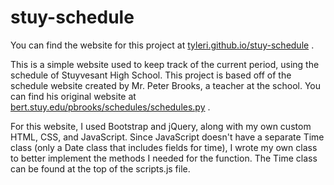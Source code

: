 stuy-schedule
=============
<p>
You can find the website for this project at
<a href='http://tyleri.github.io/stuy-schedule'>tyleri.github.io/stuy-schedule</a>
.
</p>

<p>
This is a simple website used to keep track of the current period, using the 
schedule of Stuyvesant High School. This project 
is based off of the schedule website created by Mr. Peter Brooks, a 
teacher at the school. You can find his original website at 
<a href='http://bert.stuy.edu/pbrooks/schedules/schedules.py'>
bert.stuy.edu/pbrooks/schedules/schedules.py</a>
.
</p>

<p>
For this website, I used Bootstrap and jQuery, along with my own custom 
HTML, CSS, and JavaScript. Since JavaScript doesn't have a separate 
Time class (only a Date class that includes fields for time), I wrote 
my own class to better implement the methods I needed for the function. 
The Time class can be found at the top of the scripts.js file.
</p>
